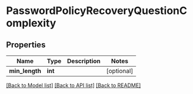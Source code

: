 # PasswordPolicyRecoveryQuestionComplexity

## Properties
Name | Type | Description | Notes
------------ | ------------- | ------------- | -------------
**min_length** | **int** |  | [optional] 

[[Back to Model list]](../README.md#documentation-for-models) [[Back to API list]](../README.md#documentation-for-api-endpoints) [[Back to README]](../README.md)

